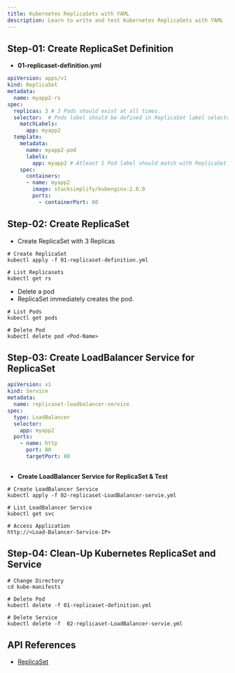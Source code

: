 ```yaml
---
title: Kubernetes ReplicaSets with YAML
description: Learn to write and test Kubernetes ReplicaSets with YAML
---
```


## Step-01: Create ReplicaSet Definition
- **01-replicaset-definition.yml**
```yaml
apiVersion: apps/v1
kind: ReplicaSet
metadata:
  name: myapp2-rs
spec:
  replicas: 3 # 3 Pods should exist at all times.
  selector:  # Pods label should be defined in ReplicaSet label selector
    matchLabels:
      app: myapp2
  template:
    metadata:
      name: myapp2-pod
      labels:
        app: myapp2 # Atleast 1 Pod label should match with ReplicaSet Label Selector
    spec:
      containers:
      - name: myapp2
        image: stacksimplify/kubenginx:2.0.0
        ports:
          - containerPort: 80
```
## Step-02: Create ReplicaSet
- Create ReplicaSet with 3 Replicas
```t
# Create ReplicaSet
kubectl apply -f 01-replicaset-definition.yml

# List Replicasets
kubectl get rs
```
- Delete a pod
- ReplicaSet immediately creates the pod. 
```t
# List Pods
kubectl get pods

# Delete Pod
kubectl delete pod <Pod-Name>
```

## Step-03: Create LoadBalancer Service for ReplicaSet
```yaml
apiVersion: v1
kind: Service
metadata:
  name: replicaset-loadbalancer-service
spec:
  type: LoadBalancer 
  selector: 
    app: myapp2 
  ports: 
    - name: http
      port: 80
      targetPort: 80
     
```
- **Create LoadBalancer Service for ReplicaSet & Test**
```t
# Create LoadBalancer Service
kubectl apply -f 02-replicaset-LoadBalancer-servie.yml

# List LoadBalancer Service
kubectl get svc

# Access Application
http://<Load-Balancer-Service-IP>
```


## Step-04: Clean-Up Kubernetes ReplicaSet and Service
```t
# Change Directory
cd kube-manifests

# Delete Pod
kubectl delete -f 01-replicaset-definition.yml

# Delete Service
kubectl delete -f  02-replicaset-LoadBalancer-servie.yml
```


## API References
- [ReplicaSet](https://kubernetes.io/docs/reference/generated/kubernetes-api/v1.19/#replicaset-v1-apps)